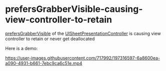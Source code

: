 # prefersGrabberVisible-causing-view-controller-to-retain
[prefersGrabberVisible](https://developer.apple.com/documentation/uikit/uisheetpresentationcontroller/3801906-prefersgrabbervisible) of the [UISheetPresentationController](https://developer.apple.com/documentation/uikit/uisheetpresentationcontroller) is causing view controller to retain or never get deallocated

Here is a demo:

https://user-images.githubusercontent.com/717992/197316597-6a8600ea-a090-4931-b661-7ebc9ca6c51e.mp4

